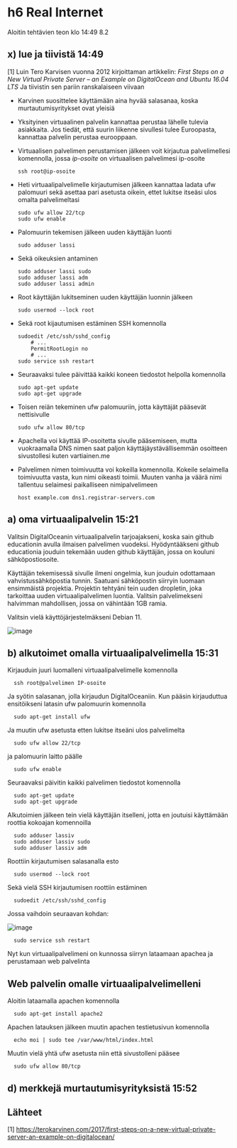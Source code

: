 # h6 Real Internet

Aloitin tehtävien teon klo 14:49 8.2

## x) lue ja tiivistä 14:49

[1] Luin Tero Karvisen vuonna 2012 kirjoittaman artikkelin: *First Steps on a New Virtual Private Server – an Example on DigitalOcean and Ubuntu 16.04 LTS* Ja tiivistin sen pariin ranskalaiseen viivaan

- Karvinen suosittelee käyttämään aina hyvää salasanaa, koska murtautumisyritykset ovat yleisiä
- Yksityinen virtuaalinen palvelin kannattaa perustaa lähelle tulevia asiakkaita. Jos tiedät, että suurin liikenne sivullesi tulee Euroopasta, kannattaa palvelin perustaa eurooppaan.
- Virtuaalisen palvelimen perustamisen jälkeen voit kirjautua palvelimellesi komennolla, jossa *ip-osoite* on virtuaalisen palvelimesi ip-osoite

      ssh root@ip-osoite

- Heti virtuaalipalvelimelle kirjautumisen jälkeen kannattaa ladata ufw palomuuri sekä asettaa pari asetusta oikein, ettet lukitse itseäsi ulos omalta palvelimeltasi

      sudo ufw allow 22/tcp
      sudo ufw enable

- Palomuurin tekemisen jälkeen uuden käyttäjän luonti

      sudo adduser lassi
      
- Sekä oikeuksien antaminen 
           
      sudo adduser lassi sudo
      sudo adduser lassi adm
      sudo adduser lassi admin

- Root käyttäjän lukitseminen uuden käyttäjän luonnin jälkeen

      sudo usermod --lock root
      
- Sekä root kijautumisen estäminen SSH komennolla

      sudoedit /etc/ssh/sshd_config
          # ...
          PermitRootLogin no
          # ...
      sudo service ssh restart

- Seuraavaksi tulee päivittää kaikki koneen tiedostot helpolla komennolla

      sudo apt-get update
      sudo apt-get upgrade
      
- Toisen reiän tekeminen ufw palomuuriin, jotta käyttäjät pääsevät nettisivulle

      sudo ufw allow 80/tcp

- Apachella voi käyttää IP-osoitetta sivulle pääsemiseen, mutta vuokraamalla DNS nimen saat paljon käyttäjäystävällisemmän osoitteen sivustollesi kuten vartiainen.me
- Palvelimen nimen toimivuutta voi kokeilla komennolla. Kokeile selaimella toimivuutta vasta, kun nimi oikeasti toimii. Muuten vanha ja väärä nimi tallentuu selaimesi paikalliseen nimipalvelimeen

      host example.com dns1.registrar-servers.com
      
## a) oma virtuaalipalvelin 15:21

Valitsin DigitalOceanin virtuaalipalvelin tarjoajakseni, koska sain github educationin avulla ilmaisen palvelimen vuodeksi.
Hyödyntääkseni github educationia jouduin tekemään uuden github käyttäjän, jossa on kouluni sähköpostiosoite.

Käyttäjän tekemisessä sivulle ilmeni ongelmia, kun jouduin odottamaan vahvistussähköpostia tunnin. Saatuani sähköpostin siirryin luomaan ensimmäistä projektia.
Projektin tehtyäni tein uuden dropletin, joka tarkoittaa uuden virtuaalipalvelimen luontia. Valitsin palvelimekseni halvimman mahdollisen, jossa on vähintään 1GB ramia.

Valitsin vielä käyttöjärjestelmäkseni Debian 11. 

![image](https://user-images.githubusercontent.com/112076377/217543960-da1a9c78-2db8-4622-8fc6-aa9c165cb76b.png)


## b) alkutoimet omalla virtuaalipalvelimella 15:31

Kirjauduin juuri luomalleni virtuaalipalvelimelle komennolla

      ssh root@palvelimen IP-osoite

Ja syötin salasanan, jolla kirjaudun DigitalOceaniin. Kun pääsin kirjauduttua ensitöikseni latasin ufw palomuurin komennolla

      sudo apt-get install ufw
      
Ja muutin ufw asetusta etten lukitse itseäni ulos palvelimelta

      sudo ufw allow 22/tcp

ja palomuurin laitto päälle

      sudo ufw enable

Seuraavaksi päivitin kaikki palvelimen tiedostot komennolla 
      
      sudo apt-get update
      sudo apt-get upgrade
      
Alkutoimien jälkeen tein vielä käyttäjän itselleni, jotta en joutuisi käyttämään roottia kokoajan komennoilla

      sudo adduser lassiv
      sudo adduser lassiv sudo
      sudo adduser lassiv adm

Roottiin kirjautumisen salasanalla esto 

      sudo usermod --lock root
      
Sekä vielä SSH kirjautumisen roottiin estäminen

      sudoedit /etc/ssh/sshd_config
      
Jossa vaihdoin seuraavan kohdan:

![image](https://user-images.githubusercontent.com/112076377/217545295-d6091f03-4108-4bf0-a96e-3d7d35b6868b.png)

      sudo service ssh restart

Nyt kun virtuaalipalvelimeni on kunnossa siirryn lataamaan apachea ja perustamaan web palvelinta

## Web palvelin omalle virtuaalipalvelimelleni

Aloitin lataamalla apachen komennolla

      sudo apt-get install apache2
      
Apachen latauksen jälkeen muutin apachen testietusivun komennolla

      echo moi | sudo tee /var/www/html/index.html

Muutin vielä yhtä ufw asetusta niin että sivustolleni pääsee

      sudo ufw allow 80/tcp

## d) merkkejä murtautumisyrityksistä 15:52









## Lähteet

[1] https://terokarvinen.com/2017/first-steps-on-a-new-virtual-private-server-an-example-on-digitalocean/
